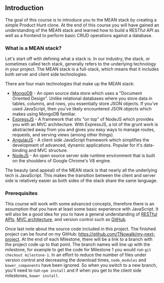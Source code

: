 ## Introduction

The goal of this course is to introduce you to the MEAN stack by creating a simple Product Hunt clone.  At the end of this course you will have gained an understanding of the MEAN stack and learned how to build a RESTful API as well as a frontend to perform basic CRUD operations against a database.

### What is a MEAN stack?

Let's start off with defining what a stack is.  In our industry, the stack, or sometimes called tech stack, generally refers to the underlying technology in your project.  The MEAN stack is a full-stack, which means that it includes both server and client side technologies.  

There are four main technologies that make up the MEAN stack:

* [MongoDB](https://www.mongodb.org/) - An open source data store which uses a "Document Oriented Design".  Unlike relational databases where you store data in tables, columns, and rows, you essentially store JSON objects.  If you've used JavaScript, then you've likely encountered JSON objects which makes using MongoDB familiar.
* [ExpressJS](http://expressjs.com/) - A framework that sits "on top" of NodeJS which provides you with an MVC architecture.  With ExpressJS, a lot of the grunt work is abstracted away from you and gives you easy ways to manage routes, requests, and serving views (among other things).
* [AngularJS](https://angularjs.org/) - A client side JavaScript framework which simplifies the development of advanced, dynamic applications.  Popular for it's data-binding and MVC structure.
* [NodeJS](https://nodejs.org/en/) - An open source server side runtime environment that is built on the shoulders of Google Chrome's V8 engine.

The beauty (and appeal) of the MEAN stack is that nearly all the underlying tech is JavaScript.  This makes the transition between the client and server side is relatively easier as both sides of the stack share the same language.

### Prerequisites

This course will work with some advanced concepts, therefore there is an assumption that you have at least some basic experience with JavaScript.  It will also be a good idea for you to have a general understanding of [RESTful APIs](https://en.wikipedia.org/wiki/Representational_state_transfer), [MVC architecture](https://en.wikipedia.org/wiki/Model%E2%80%93view%E2%80%93controller), and version control such as [GitHub](https://github.com/).

Once last note about the source code included in this project.  The finished project can be found on my GitHub: <https://github.com/TNowalk/my-next-project>.  At the end of each Milestone, there will be a link to a branch with the project code up to that point.  The branch names will line up with the milestone, for example to get the code for Milestone 1 you would run `git checkout milestone-1`.  In an effort to reduce the number of files under version control and decreasing the download times, `node_modules` and `bower_components` have been ignored.  So when you switch to a new branch, you'll need to run `npm install` and if when you get to the client side milestones, `bower install`.
